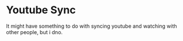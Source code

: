 Youtube Sync
============

It might have something to do with syncing youtube and watching with other people, but i dno.

